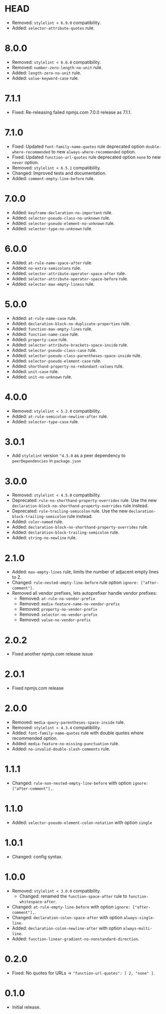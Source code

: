 # HEAD

* Removed: `stylelint < 6.9.0` compatibility.
* Added: `selector-attribute-quotes` rule.

# 8.0.0

* Removed: `stylelint < 6.6.0` compatibility.
* Removed: `number-zero-length-no-unit` rule.
* Added: `length-zero-no-unit` rule.
* Added: `value-keyword-case` rule.

# 7.1.1

* Fixed: Re-releasing failed npmjs.com 7.0.0 release as 7.1.1.

# 7.1.0

* Fixed: Updated `font-family-name-quotes` rule deprecated option `double-where-recommended` to new `always-where-recommended` option.
* Fixed: Updated `function-url-quotes` rule deprecated option `none` to new `never` option.
* Removed: `stylelint < 6.5.1` compatibility.
* Changed: Improved tests and documentation.
* Added: `comment-empty-line-before` rule.

# 7.0.0

* Added: `keyframe-declaration-no-important` rule.
* Added: `selector-pseudo-class-no-unknown` rule.
* Added: `selector-pseudo-element-no-unknown` rule.
* Added: `selector-type-no-unknown` rule.

# 6.0.0

* Added: `at-rule-name-space-after` rule.
* Added: `no-extra-semicolons` rule.
* Added: `selector-attribute-operator-space-after` rule.
* Added: `selector-attribute-operator-space-before` rule.
* Added: `selector-max-empty-liness` rule.

# 5.0.0

* Added: `at-rule-name-case` rule.
* Added: `declaration-block-no-duplicate-properties` rule.
* Added: `function-max-empty-lines` rule.
* Added: `function-name-case` rule.
* Added: `property-case` rule.
* Added: `selector-attribute-brackets-space-inside` rule.
* Added: `selector-pseudo-class-case` rule.
* Added: `selector-pseudo-class-parentheses-space-inside` rule.
* Added: `selector-pseudo-element-case` rule.
* Added: `shorthand-property-no-redundant-values` rule.
* Added: `unit-case` rule.
* Added: `unit-no-unknown` rule.

# 4.0.0

* Removed: `stylelint < 5.2.0` compatibility.
* Added: `at-rule-semicolon-newline-after` rule.
* Added: `selector-type-case` rule.

# 3.0.1

* Add `stylelint` version `^4.5.0` as a peer dependency to `peerDependencies` in `package.json`

# 3.0.0

* Removed: `stylelint < 4.5.0` compatibility.
* Deprecated: `rule-no-shorthand-property-overrides` rule. Use the new `declaration-block-no-shorthand-property-overrides` rule instead.
* Deprecated: `rule-trailing-semicolon` rule. Use the new `declaration-block-trailing-semicolon` rule instead.
* Added: `color-named` rule.
* Added: `declaration-block-no-shorthand-property-overrides` rule.
* Added: `declaration-block-trailing-semicolon` rule.
* Added: `string-no-newline` rule.

# 2.1.0

* Added: `max-empty-lines` rule, limits the number of adjacent empty lines to 2.
* Changed: `rule-nested-empty-line-before` rule option `ignore: ["after-comment"]`.
* Removed all vendor prefixes, lets autoprefixer handle vendor prefixes:
  * Removed: `at-rule-no-vendor-prefix`
  * Removed: `media-feature-name-no-vendor-prefix`
  * Removed: `property-no-vendor-prefix`
  * Removed: `selector-no-vendor-prefix`
  * Removed: `value-no-vendor-prefix`

# 2.0.2

* Fixed another npmjs.com release issue

# 2.0.1

* Fixed npmjs.com release

# 2.0.0

* Removed: `media-query-parentheses-space-inside` rule.
* Removed: `stylelint < 4.3.4` compatibility.
* Added: `font-family-name-quotes` rule with double quotes where recommended option.
* Added: `media-feature-no-missing-punctuation` rule.
* Added: `no-invalid-double-slash-comments` rule.

# 1.1.1

* Changed: `rule-non-nested-empty-line-before` with option `ignore: ["after-comment"],`.

# 1.1.0

* Added: `selector-pseudo-element-colon-notation` with option `single`

# 1.0.1

* Changed: config syntax.

# 1.0.0

* Removed: `stylelint < 3.0.0` compatibility.
  * Changed: renamed the `function-space-after` rule to `function-whitespace-after`.
* Changed: `at-rule-empty-line-before` with option `ignore: ["after-comment"],`.
* Changed: `declaration-colon-space-after` with option `always-single-line`.
* Added: `declaration-colon-newline-after` with option `always-multi-line`.
* Added: `function-linear-gradient-no-nonstandard-direction`.

# 0.2.0

* Fixed: No quotes for URLs -> `"function-url-quotes": [ 2, "none" ]`.

# 0.1.0

* Initial release.
